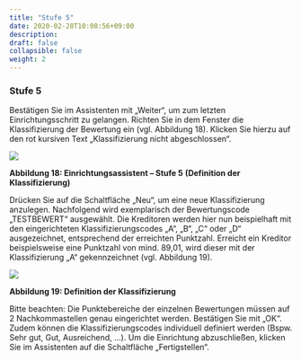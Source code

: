 ```yaml
---
title: "Stufe 5"
date: 2020-02-28T10:08:56+09:00
description: 
draft: false
collapsible: false
weight: 2
---
```

### Stufe 5

Bestätigen Sie im Assistenten mit „Weiter“, um zum letzten Einrichtungsschritt zu gelangen.
Richten Sie in dem Fenster die Klassifizierung der Bewertung ein (vgl. Abbildung 18). Klicken 
Sie hierzu auf den rot kursiven Text „Klassifizierung nicht abgeschlossen“.

![](images/connectornav/easysupraWeb/Abb18.png)

**Abbildung 18: Einrichtungsassistent – Stufe 5** 
**(Definition der Klassifizierung)**

Drücken Sie auf die Schaltfläche „Neu“, um eine neue Klassifizierung anzulegen. Nachfolgend wird exemplarisch der Bewertungscode „TESTBEWERT“ ausgewählt. Die Kreditoren 
werden hier nun beispielhaft mit den eingerichteten Klassifizierungscodes „A“, „B“, „C“ oder 
„D“ ausgezeichnet, entsprechend der erreichten Punktzahl. Erreicht ein Kreditor beispielsweise eine Punktzahl von mind. 89,01, wird dieser mit der Klassifizierung „A“ gekennzeichnet
(vgl. Abbildung 19). 

![](images/connectornav/easysupraWeb/Abb19.png)

**Abbildung 19: Definition der Klassifizierung**

Bitte beachten: Die Punktebereiche der einzelnen Bewertungen müssen auf 2 Nachkommastellen genau eingerichtet werden. Bestätigen Sie mit „OK“. Zudem können die Klassifizierungscodes individuell definiert werden (Bspw. Sehr gut, Gut, Ausreichend, …). Um die Einrichtung abzuschließen, klicken Sie im Assistenten auf die Schaltfläche „Fertigstellen“.